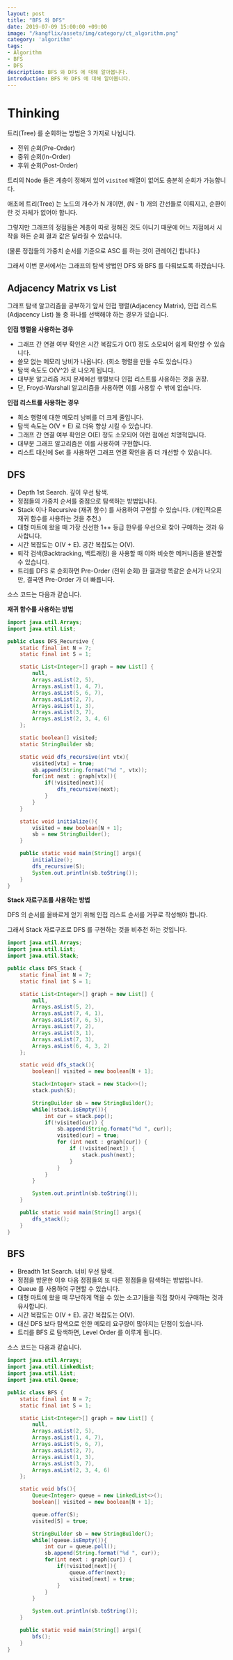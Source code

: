 ```yaml
---
layout: post
title: "BFS 와 DFS"
date: 2019-07-09 15:00:00 +09:00
image: "/kangflix/assets/img/category/ct_algorithm.png"
category: 'algorithm'
tags:
- Algorithm
- BFS
- DFS
description: BFS 와 DFS 에 대해 알아봅니다.
introduction: BFS 와 DFS 에 대해 알아봅니다.
---
```


# Thinking

트리(Tree) 를 순회하는 방법은 3 가지로 나뉩니다.

- 전위 순회(Pre-Order)
- 중위 순회(In-Order)
- 후위 순회(Post-Order)

트리의 Node 들은 계층이 정해져 있어 `visited` 배열이 없어도 충분히 순회가 가능합니다.

애초에 트리(Tree) 는 노드의 개수가 N 개이면, (N - 1) 개의 간선들로 이뤄지고, 순환이란 것 자체가 없어야 합니다.

그렇지만 그래프의 정점들은 계층이 따로 정해진 것도 아니기 때문에 어느 지점에서 시작을 하든 순회 결과 값은 달라질 수 있습니다.

(물론 정점들의 가중치 순서를 기준으로 ASC 를 하는 것이 관례이긴 합니다.)

그래서 이번 문서에서는 그래프의 탐색 방법인 DFS 와 BFS 를 다뤄보도록 하겠습니다.

## Adjacency Matrix vs List

그래프 탐색 알고리즘을 공부하기 앞서 인접 행렬(Adjacency Matrix), 인접 리스트(Adjacency List) 둘 중 하나를 선택해야 하는 경우가 있습니다.

**인접 행렬을 사용하는 경우**

- 그래프 간 연결 여부 확인은 시간 복잡도가 O(1) 정도 소모되어 쉽게 확인할 수 있습니다.
- 쓸모 없는 메모리 낭비가 나옵니다. (희소 행렬을 만들 수도 있습니다.)
- 탐색 속도도 O(V^2) 로 나오게 됩니다.
- 대부분 알고리즘 저지 문제에선 행렬보다 인접 리스트를 사용하는 것을 권장.
- 단, Froyd-Warshall 알고리즘을 사용하면 이를 사용할 수 밖에 없습니다.

**인접 리스트를 사용하는 경우**

- 희소 행렬에 대한 메모리 낭비를 더 크게 줄입니다.
- 탐색 속도는 O(V + E) 로 더욱 향상 시킬 수 있습니다.
- 그래프 간 연결 여부 확인은 O(E) 정도 소모되어 이런 점에선 치명적입니다.
- 대부분 그래프 알고리즘은 이를 사용하여 구현합니다.
- 리스트 대신에 Set 를 사용하면 그래프 연결 확인을 좀 더 개선할 수 있습니다.

## DFS

- Depth 1st Search. 깊이 우선 탐색.
- 정점들의 가중치 순서를 중점으로 탐색하는 방법입니다.
- Stack 이나 Recursive (재귀 함수) 를 사용하여 구현할 수 있습니다. (개인적으론 재귀 함수를 사용하는 것을 추천.)
- 대형 마트에 왔을 때 가장 신선한 1++ 등급 한우를 우선으로 찾아 구매하는 것과 유사합니다.
- 시간 복잡도는 O(V + E). 공간 복잡도는 O(V).
- 퇴각 검색(Backtracking, 백트래킹) 을 사용할 때 이와 비슷한 메커니즘을 발견할 수 있습니다.
- 트리를 DFS 로 순회하면 Pre-Order (전위 순회) 한 결과랑 똑같은 순서가 나오지만, 결국엔 Pre-Order 가 더 빠릅니다.

소스 코드는 다음과 같습니다.

**재귀 함수를 사용하는 방법**

```java
import java.util.Arrays;
import java.util.List;

public class DFS_Recursive {
    static final int N = 7;
    static final int S = 1;

    static List<Integer>[] graph = new List[] {
        null,
        Arrays.asList(2, 5),
        Arrays.asList(1, 4, 7),
        Arrays.asList(5, 6, 7),
        Arrays.asList(2, 7),
        Arrays.asList(1, 3),
        Arrays.asList(3, 7),
        Arrays.asList(2, 3, 4, 6)
    };

    static boolean[] visited;
    static StringBuilder sb;

    static void dfs_recursive(int vtx){
        visited[vtx] = true;
        sb.append(String.format("%d ", vtx));
        for(int next : graph[vtx]){
            if(!visited[next]){
                dfs_recursive(next);
            }
        }
    }

    static void initialize(){
        visited = new boolean[N + 1];
        sb = new StringBuilder();
    }

    public static void main(String[] args){
        initialize();
        dfs_recursive(S);
        System.out.println(sb.toString());
    }
}
```

**Stack 자료구조를 사용하는 방법**

DFS 의 순서를 올바르게 얻기 위해 인접 리스트 순서를 거꾸로 작성해야 합니다.

그래서 Stack 자료구조로 DFS 를 구현하는 것을 비추천 하는 것입니다.

```java
import java.util.Arrays;
import java.util.List;
import java.util.Stack;

public class DFS_Stack {
    static final int N = 7;
    static final int S = 1;

    static List<Integer>[] graph = new List[] {
        null,
        Arrays.asList(5, 2),
        Arrays.asList(7, 4, 1),
        Arrays.asList(7, 6, 5),
        Arrays.asList(7, 2),
        Arrays.asList(3, 1),
        Arrays.asList(7, 3),
        Arrays.asList(6, 4, 3, 2)
    };

    static void dfs_stack(){
        boolean[] visited = new boolean[N + 1];

        Stack<Integer> stack = new Stack<>();
        stack.push(S);

        StringBuilder sb = new StringBuilder();
        while(!stack.isEmpty()){
            int cur = stack.pop();
            if(!visited[cur]) {
                sb.append(String.format("%d ", cur));
                visited[cur] = true;
                for (int next : graph[cur]) {
                    if (!visited[next]) {
                        stack.push(next);
                    }
                }
            }
        }

        System.out.println(sb.toString());
    }

    public static void main(String[] args){
        dfs_stack();
    }
}
```

## BFS

- Breadth 1st Search. 너비 우선 탐색.
- 정점을 방문한 이후 다음 정점들의 또 다른 정점들을 탐색하는 방법입니다.
- Queue 를 사용하여 구현할 수 있습니다.
- 대형 마트에 왔을 때 무난하게 먹을 수 있는 소고기들을 직접 찾아서 구매하는 것과 유사합니다.
- 시간 복잡도는 O(V + E). 공간 복잡도는 O(V).
- 대신 DFS 보다 탐색으로 인한 메모리 요구량이 많아지는 단점이 있습니다.
- 트리를 BFS 로 탐색하면, Level Order 를 이루게 됩니다.

소스 코드는 다음과 같습니다.

```java
import java.util.Arrays;
import java.util.LinkedList;
import java.util.List;
import java.util.Queue;

public class BFS {
    static final int N = 7;
    static final int S = 1;

    static List<Integer>[] graph = new List[] {
        null,
        Arrays.asList(2, 5),
        Arrays.asList(1, 4, 7),
        Arrays.asList(5, 6, 7),
        Arrays.asList(2, 7),
        Arrays.asList(1, 3),
        Arrays.asList(3, 7),
        Arrays.asList(2, 3, 4, 6)
    };

    static void bfs(){
        Queue<Integer> queue = new LinkedList<>();
        boolean[] visited = new boolean[N + 1];

        queue.offer(S);
        visited[S] = true;

        StringBuilder sb = new StringBuilder();
        while(!queue.isEmpty()){
            int cur = queue.poll();
            sb.append(String.format("%d ", cur));
            for(int next : graph[cur]) {
                if(!visited[next]){
                    queue.offer(next);
                    visited[next] = true;
                }
            }
        }

        System.out.println(sb.toString());
    }

    public static void main(String[] args){
        bfs();
    }
}
```